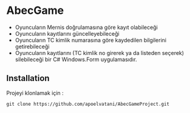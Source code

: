 # AbecGame
- Oyuncuların Mernis doğrulamasına göre kayıt olabileceği 
- Oyuncuların kayıtlarını güncelleyebileceği 
- Oyuncuların TC kimlik numarasına göre kaydedilen bilgilerini getirebileceği
- Oyuncuların kayıtlarını (TC kimlik no girerek ya da listeden seçerek) silebileceği 
bir C# Windows.Form uygulamasıdır.

## Installation
Projeyi klonlamak için :

```
git clone https://github.com/apoelvatani/AbecGameProject.git
```
